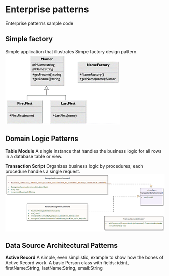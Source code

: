# Enterprise patterns
Enterprise patterns sample code

## Simple factory
Simple application that illustrates Simpe factory design pattern.   
![Simple factory](/simple-factory/src/main/resourses/simple-factory-uml.png)

## Domain Logic Patterns

**Table Module**
A single instance that handles the business logic for all rows in a database table or view.

**Transaction Script**
Organizes business logic by procedures; each procedure handles a single request.
![Using commands for Transaction Script](/transaction-script/src/main/resources/revenue-recognition-transaction-script-uml.PNG)

## Data Source Architectural Patterns

**Active Record**
A simple, even simplistic, example to show how the bones of Active Record work.
A basic Person class with fields: id:int, firstName:String, lastName:String, email:String